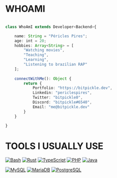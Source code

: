# WHOAMI
```typescript

class WhoAmI extends Developer<Backend>{

	name: String = "Péricles Pires";
	age: int = 20;
	hobbies: Array<String> = [
		"Watching movies",
		"Teaching",
		"Learning",
		"Listening to brazilian RAP"
	];
	
	connectWithMe(): Object {
		return {
			Portfolio: "https://bitpickle.dev",
			Linkedin: "periclespires",
			Twitter: "bitpickle0",
			Discord: "bitpickle#6540",
			Email: "me@bitpickle.dev"		
		}
	}

}


```

# TOOLS I USUALLY USE
<p>
	<a href="https://github.com/search?q=user%3Abitpickle+language%3Abash"><img alt="Bash" src="https://img.shields.io/badge/Bash-121011?style=for-the-badge&logo=gnu-bash&logoColor=white"></a>
  <a href="https://github.com/search?q=user%3Abitpickle+language%3Arust"><img alt="Rust" src="https://img.shields.io/badge/Rust-ffc832?style=for-the-badge&logo=rust&logoColor=black"></a>
  <a href="https://github.com/search?q=user%3Abitpickle+language%3AtypeScript"><img alt="TypeScript" src="https://img.shields.io/badge/TypeScript-007ACC?style=for-the-badge&logo=typescript&logoColor=white"></a>
  <a href="https://github.com/search?q=user%3Abitpickle+language%3Aphp"><img alt="PHP" src="https://img.shields.io/badge/PHP-777BB4?style=for-the-badge&logo=php&logoColor=white"></a>
	<a href="https://github.com/search?q=user%3Abitpickle+language%3Ajava"><img alt="Java" src="https://img.shields.io/badge/Java-ED8B00?style=for-the-badge&logo=java&logoColor=white"></a>
</p>
<p>
	<a href="#"><img alt="MySQL" src="https://img.shields.io/badge/MySQL-00000F?style=for-the-badge&logo=mysql&logoColor=white"></a>
  <a href="#"><img alt="MariaDB" src="https://img.shields.io/badge/MariaDB-003545?style=for-the-badge&logo=mariadb&logoColor=white"></a>
  <a href="#"><img alt="PostgreSQL" src="https://img.shields.io/badge/PostgreSQL-07405E?style=for-the-badge&logo=postgresql&logoColor=white"></a>
</p>
